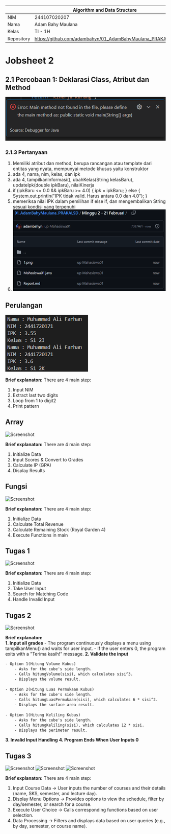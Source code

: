 |  | Algorithm and Data Structure |
|--|--|
| NIM |  244107020207 |
| Nama |  Adam Bahy Maulana |
| Kelas | TI - 1H |
| Repository | https://github.com/adambahyn/01_AdamBahyMaulana_PRAKALSD|

# Jobsheet 2

## 2.1 Percobaan 1: Deklarasi Class, Atribut dan Method


![Screenshot](1.png)

### 2.1.3 Pertanyaan
1. Memiliki atribut dan method, berupa rancangan atau template dari entitas yang nyata, mempunyai metode khusus yaitu konstruktor
2. ada 4, nama, nim, kelas, dan ipk
3. ada 4, tampilkanInformasi(), ubahKelas(String kelasBaru), updateIpk(double ipkBaru), nilaiKinerja
4.   if (ipkBaru <= 0.0 && ipkBaru >= 4.0) {
            ipk = ipkBaru;
        } else {
            System.out.println("IPK tidak valid. Harus antara 0.0 dan 4.0");
        }
5. memeriksa nilai IPK dalam pemilihan if else if, dan mengembalikan String sesuai kondisi yang terpenuhi
6. ![Screenshot](2.png)



## Perulangan

![Screenshot](3.png)

**Brief explanaton:** There are 4 main step: 
1. Input NIM
2. Extract last two digits
3. Loop from 1 to digit2 
4. Print pattern

## Array

![Screenshot](array.png)

**Brief explanaton:** There are 4 main step: 
1. Initialize Data
2. Input Scores & Convert to Grades 
3. Calculate IP (GPA)
4. Display Results

## Fungsi

![Screenshot](fungsi.png)

**Brief explanaton:** There are 4 main step: 
1. Initialize Data 
2. Calculate Total Revenue
3. Calculate Remaining Stock (Royal Garden 4)
4. Execute Functions in main

## Tugas 1

![Screenshot](tugas1.png)

**Brief explanaton:** There are 4 main step: 
1. Initialize Data
2. Take User Input
3. Search for Matching Code
4. Handle Invalid Input

## Tugas 2

![Screenshot](tugas2.png)

**Brief explanaton:**  
**1. Input all grades**
    - The program continuously displays a menu using tampilkanMenu() and waits for user input.
    - If the user enters 0, the program exits with a "Terima kasih!" message.
**2. Validate the input**

    - Option 1(Hitung Volume Kubus)
        - Asks for the cube's side length.
        - Calls hitungVolume(sisi), which calculates sisi^3.
        - Displays the volume result.

    - Option 2(Hitung Luas Permukaan Kubus)
        - Asks for the cube's side length.
        - Calls hitungLuasPermukaan(sisi), which calculates 6 * sisi^2.
        - Displays the surface area result.

    - Option 1(Hitung Keliling Kubus)
        - Asks for the cube's side length.
        - Calls hitungKeliling(sisi), which calculates 12 * sisi.
        - Displays the perimeter result.

**3. Invalid Input Handling**
**4. Program Ends When User Inputs 0**

## Tugas 3

![Screenshot](tugas3-1.png)
![Screenshot](tugas3-2.png)
![Screenshot](tugas3-3.png)

**Brief explanaton:** There are 4 main step: 
1. Input Course Data → User inputs the number of courses and their details (name, SKS, semester, and lecture day).
2. Display Menu Options → Provides options to view the schedule, filter by day/semester, or search for a course.
3. Execute User Choice → Calls corresponding functions based on user selection.
4. Data Processing → Filters and displays data based on user queries (e.g., by day, semester, or course name).

